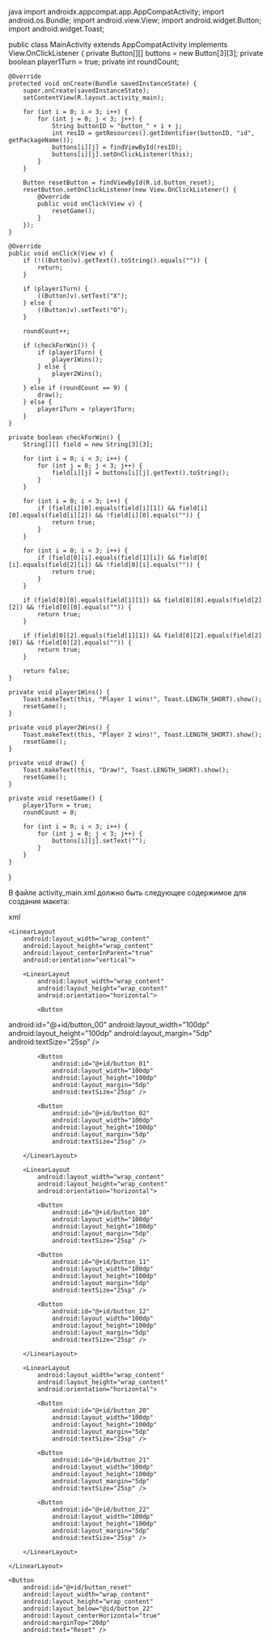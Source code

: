 java
import androidx.appcompat.app.AppCompatActivity;
import android.os.Bundle;
import android.view.View;
import android.widget.Button;
import android.widget.Toast;

public class MainActivity extends AppCompatActivity implements View.OnClickListener {
    private Button[][] buttons = new Button[3][3];
    private boolean player1Turn = true;
    private int roundCount;

    @Override
    protected void onCreate(Bundle savedInstanceState) {
        super.onCreate(savedInstanceState);
        setContentView(R.layout.activity_main);

        for (int i = 0; i < 3; i++) {
            for (int j = 0; j < 3; j++) {
                String buttonID = "button_" + i + j;
                int resID = getResources().getIdentifier(buttonID, "id", getPackageName());
                buttons[i][j] = findViewById(resID);
                buttons[i][j].setOnClickListener(this);
            }
        }

        Button resetButton = findViewById(R.id.button_reset);
        resetButton.setOnClickListener(new View.OnClickListener() {
            @Override
            public void onClick(View v) {
                resetGame();
            }
        });
    }

    @Override
    public void onClick(View v) {
        if (!((Button)v).getText().toString().equals("")) {
            return;
        }

        if (player1Turn) {
            ((Button)v).setText("X");
        } else {
            ((Button)v).setText("O");
        }

        roundCount++;

        if (checkForWin()) {
            if (player1Turn) {
                player1Wins();
            } else {
                player2Wins();
            }
        } else if (roundCount == 9) {
            draw();
        } else {
            player1Turn = !player1Turn;
        }
    }

    private boolean checkForWin() {
        String[][] field = new String[3][3];

        for (int i = 0; i < 3; i++) {
            for (int j = 0; j < 3; j++) {
                field[i][j] = buttons[i][j].getText().toString();
            }
        }

        for (int i = 0; i < 3; i++) {
            if (field[i][0].equals(field[i][1]) && field[i][0].equals(field[i][2]) && !field[i][0].equals("")) {
                return true;
            }
        }

        for (int i = 0; i < 3; i++) {
            if (field[0][i].equals(field[1][i]) && field[0][i].equals(field[2][i]) && !field[0][i].equals("")) {
                return true;
            }
        }

        if (field[0][0].equals(field[1][1]) && field[0][0].equals(field[2][2]) && !field[0][0].equals("")) {
            return true;
        }

        if (field[0][2].equals(field[1][1]) && field[0][2].equals(field[2][0]) && !field[0][2].equals("")) {
            return true;
        }

        return false;
    }

    private void player1Wins() {
        Toast.makeText(this, "Player 1 wins!", Toast.LENGTH_SHORT).show();
        resetGame();
    }

    private void player2Wins() {
        Toast.makeText(this, "Player 2 wins!", Toast.LENGTH_SHORT).show();
        resetGame();
    }

    private void draw() {
        Toast.makeText(this, "Draw!", Toast.LENGTH_SHORT).show();
        resetGame();
    }

    private void resetGame() {
        player1Turn = true;
        roundCount = 0;

        for (int i = 0; i < 3; i++) {
            for (int j = 0; j < 3; j++) {
                buttons[i][j].setText("");
            }
        }
    }
}


В файле activity_main.xml должно быть следующее содержимое для создания макета:

xml
<RelativeLayout xmlns:android="http://schemas.android.com/apk/res/android"
    xmlns:tools="http://schemas.android.com/tools"
    android:layout_width="match_parent"
    android:layout_height="match_parent"
    tools:context=".MainActivity">

    <LinearLayout
        android:layout_width="wrap_content"
        android:layout_height="wrap_content"
        android:layout_centerInParent="true"
        android:orientation="vertical">

        <LinearLayout
            android:layout_width="wrap_content"
            android:layout_height="wrap_content"
            android:orientation="horizontal">

            <Button
android:id="@+id/button_00"
                android:layout_width="100dp"
                android:layout_height="100dp"
                android:layout_margin="5dp"
                android:textSize="25sp" />

            <Button
                android:id="@+id/button_01"
                android:layout_width="100dp"
                android:layout_height="100dp"
                android:layout_margin="5dp"
                android:textSize="25sp" />

            <Button
                android:id="@+id/button_02"
                android:layout_width="100dp"
                android:layout_height="100dp"
                android:layout_margin="5dp"
                android:textSize="25sp" />

        </LinearLayout>

        <LinearLayout
            android:layout_width="wrap_content"
            android:layout_height="wrap_content"
            android:orientation="horizontal">

            <Button
                android:id="@+id/button_10"
                android:layout_width="100dp"
                android:layout_height="100dp"
                android:layout_margin="5dp"
                android:textSize="25sp" />

            <Button
                android:id="@+id/button_11"
                android:layout_width="100dp"
                android:layout_height="100dp"
                android:layout_margin="5dp"
                android:textSize="25sp" />

            <Button
                android:id="@+id/button_12"
                android:layout_width="100dp"
                android:layout_height="100dp"
                android:layout_margin="5dp"
                android:textSize="25sp" />

        </LinearLayout>

        <LinearLayout
            android:layout_width="wrap_content"
            android:layout_height="wrap_content"
            android:orientation="horizontal">

            <Button
                android:id="@+id/button_20"
                android:layout_width="100dp"
                android:layout_height="100dp"
                android:layout_margin="5dp"
                android:textSize="25sp" />

            <Button
                android:id="@+id/button_21"
                android:layout_width="100dp"
                android:layout_height="100dp"
                android:layout_margin="5dp"
                android:textSize="25sp" />

            <Button
                android:id="@+id/button_22"
                android:layout_width="100dp"
                android:layout_height="100dp"
                android:layout_margin="5dp"
                android:textSize="25sp" />

        </LinearLayout>

    </LinearLayout>

    <Button
        android:id="@+id/button_reset"
        android:layout_width="wrap_content"
        android:layout_height="wrap_content"
        android:layout_below="@id/button_22"
        android:layout_centerHorizontal="true"
        android:marginTop="20dp"
        android:text="Reset" />

</RelativeLayout>
